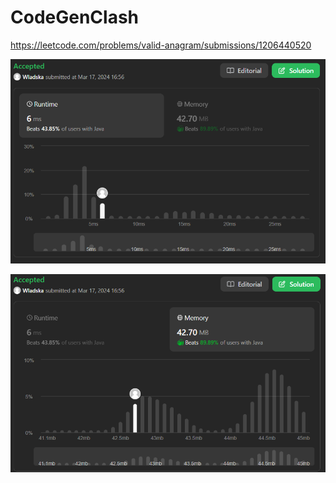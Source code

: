 # CodeGenClash

https://leetcode.com/problems/valid-anagram/submissions/1206440520

![runtime](./images/leetcodesummary/runtime.png)

![memory](./images/leetcodesummary/memory.png)
